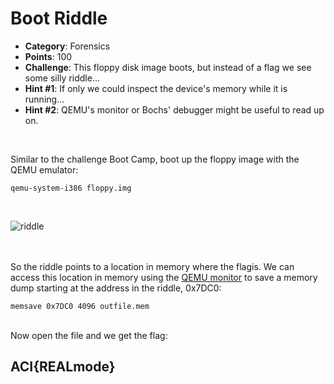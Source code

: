 # Boot Riddle

* **Category**: Forensics
* **Points**: 100
* **Challenge**: This floppy disk image boots, but instead of a flag we see some silly riddle...
* **Hint #1**: If only we could inspect the device's memory while it is running...
* **Hint #2**: QEMU's monitor or Bochs' debugger might be useful to read up on.

<br />  

Similar to the challenge Boot Camp, boot up the floppy image with the QEMU emulator: 

```
qemu-system-i386 floppy.img
```
<br />  

![riddle](https://github.com/EESantiago/Writeups/blob/master/cyberstakes/2020/boot_riddle/screenshots/riddle.png)
<br />  
<br />  

So the riddle points to a location in memory where the flagis.  We can access this location in memory using the [QEMU monitor](http://people.redhat.com/pbonzini/qemu-test-doc/_build/html/topics/pcsys_005fmonitor.html) to save a memory dump starting at the address in the riddle, 0x7DC0: 
```
memsave 0x7DC0 4096 outfile.mem
```
<br />  
Now open the file and we get the flag:
<br />  

## ACI{REALmode}
